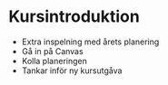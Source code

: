 Kursintroduktion
==========================

* Extra inspelning med årets planering
* Gå in på Canvas
* Kolla planeringen
* Tankar inför ny kursutgåva
